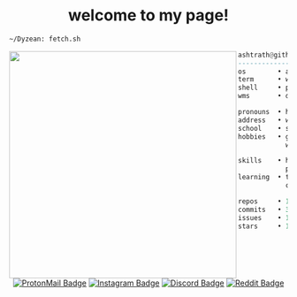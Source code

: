 <h1 align="center">welcome to my page!</h1>


```sh
~/Dyzean: fetch.sh
```

<img align="left" src="https://github.com/Dyzean.png" width="411" />

```haskell
ashtrath@github
------------------------------
os        • atlasos 2.0
term      • wezterm
shell     • pwsh 7.3.6
wms       • dwm

pronouns  • he/him
address   • west java, indonesia
school    • smkn 1 ciomas
hobbies   • gaming, code, ricing,
            watching anime, drink coffee.

skills    • html, css, javascript,
            php, mysql
learning  • tailwindcss, nodejs, vue.js,
            csharp, figma, unity

repos     • 15
commits   • 309
issues    • 10
stars     • 199
```

<h1></h1>

<div align="center">
  
  [![ProtonMail Badge](https://img.shields.io/badge/ProtonMail-8B89CC?style=for-the-badge&logo=protonmail&logoColor=white)](mailto:ashtrath@pm.me)
  [![Instagram Badge](https://img.shields.io/badge/Instagram-E4405F?style=for-the-badge&logo=instagram&logoColor=white)](https://www.instagram.com/r.ashtrath/)
  [![Discord Badge](https://img.shields.io/badge/Discord-7289DA?style=for-the-badge&logo=discord&logoColor=white)](https://discord.com/users/354831939099688962)
  [![Reddit Badge](https://img.shields.io/badge/Reddit-FF4500?style=for-the-badge&logo=Reddit&logoColor=white)](https://www.reddit.com/user/Ashtrath)

</div>
